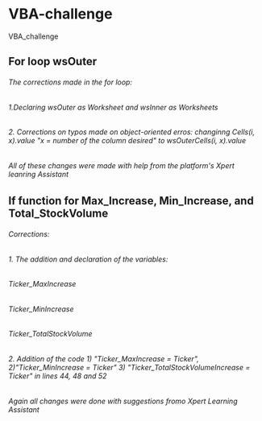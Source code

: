 # VBA-challenge
VBA_challenge
## For loop wsOuter
###### The corrections made in the for loop: 
###### 1.Declaring wsOuter as Worksheet and wsInner as Worksheets
###### 2. Corrections on typos made on object-oriented erros: changinng Cells(i, x).value "x = number of the column desired" to wsOuterCells(i, x).value
###### All of these changes were made with help from the platform's Xpert leanring Assistant

## If function for Max_Increase, Min_Increase, and Total_StockVolume
###### Corrections:
###### 1. The addition and declaration of the variables:
######    Ticker_MaxIncrease
######    Ticker_MinIncrease
######    Ticker_TotalStockVolume
###### 2. Addition of the code 1) "Ticker_MaxIncrease = Ticker", 2)"Ticker_MinIncrease = Ticker" 3) "Ticker_TotalStockVolumeIncrease = Ticker" in lines 44, 48 and 52 
###### Again all changes were done with suggestions fromo Xpert Learning Assistant
